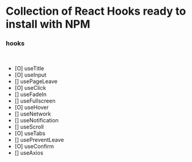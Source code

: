 # Collection of React Hooks ready to install with NPM

### hooks

<br>

- [O] useTitle
- [O] useInput
- [] usePageLeave
- [O] useClick
- [] useFadeIn
- [] useFullscreen
- [O] useHover
- [] useNetwork
- [] useNotification
- [] useScroll
- [O] useTabs
- [] usePreventLeave
- [O] useConfirm
- [] useAxios
